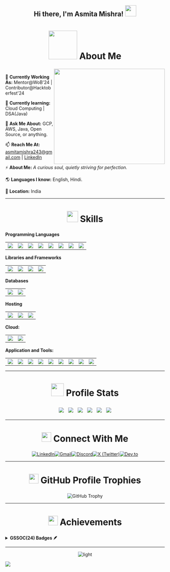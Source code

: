 <h2 align="center"> Hi there, I'm Asmita Mishra! <img src="https://github.com/TheDudeThatCode/TheDudeThatCode/blob/master/Assets/Hi.gif" width="35" /></h2>

<h2 display="flex" align="center" justify-content=center" style="font-size: 28px; text-decoration: none;">
  <img src="https://i.giphy.com/media/v1.Y2lkPTc5MGI3NjExbDJkbHIweGdscXFmYW1hdDQyM3NwN3U1dHg0ZWpyYmEzcDJ0anQ4OSZlcD12MV9pbnRlcm5hbF9naWZfYnlfaWQmY3Q9Zw/L1R1tvI9svkIWwpVYr/giphy.gif" width="90">
  <b>About Me</b>
</h2>
<div>
<img display="flex" align="right" justify-content="flex-end" width="350" height="300" src="https://user-images.githubusercontent.com/74038190/212750996-938b257b-266c-45a7-9af7-655341c0f58b.gif">

<p align="left">
  <br>
  🔭 <strong>Currently Working As:</strong> Mentor@WoB'24 | Contributor@Hacktoberfest'24
  
  🌱 <strong>Currently learning:</strong> Cloud Computing | DSA(Java)
  
  💬 <strong>Ask Me About:</strong> GCP, AWS, Java, Open Source, or anything.
  
  📫 <strong>Reach Me At:</strong> asmitamishra243@gmail.com | [LinkedIn](https://www.linkedin.com/in/asmitamishra1/)
  
  ⚡ <strong>About Me:</strong> _A curious soul, quietly striving for perfection._
  
  🌎 <strong>Languages I know:</strong> English, Hindi.
  
  📍 <strong>Location:</strong> India
  <br>
</p>
</div>
<hr></hr>

<h2 align="center" style="font-size: 28px; text-decoration: none;">
  <img src="https://user-images.githubusercontent.com/74038190/212284087-bbe7e430-757e-4901-90bf-4cd2ce3e1852.gif" width="35">
  <b>Skills</b>
</h2>

**Programming Languages**
<table>
    <tr>
        <td><img src="https://img.shields.io/badge/C%2B%2B-00599C?style=for-the-badge&logo=c%2B%2B&logoColor=white"></td>
        <td><img src="https://img.shields.io/badge/Core%20Java-CC2927?style=for-the-badge&logo=Core%20Java&logoColor=white"></td>
        <td><img src="https://img.shields.io/badge/java-%23ED8B00.svg?style=for-the-badge&logo=openjdk&logoColor=white"/></td>
        <td><img src="https://img.shields.io/badge/html5-%23E34F26.svg?style=for-the-badge&logo=html5&logoColor=white"/></td>
        <td><img src="https://img.shields.io/badge/css-%231572B6.svg?style=for-the-badge&logo=css3&logoColor=white"/></td>
        <td><img src="https://img.shields.io/badge/javascript%20-%23323330.svg?&style=for-the-badge&logo=javascript&logoColor=%23F7DF1E"/></td>
        <td><img src="https://img.shields.io/badge/typescript-%23007ACC.svg?style=for-the-badge&logo=typescript&logoColor=white"/></td>
        <td><img src="https://img.shields.io/badge/Solidity-%23363636.svg?style=for-the-badge&logo=solidity&logoColor=white"/></td>
    </tr>
</table>

**Libraries and Frameworks**
<table>
    <tr>
        <td><img src="https://img.shields.io/badge/react%20-%2320232a.svg?&style=for-the-badge&logo=react&logoColor=%2361DAFB"></td>
        <td><img src="https://img.shields.io/badge/Tailwind_CSS-38B2AC?style=for-the-badge&logo=tailwind-css&logoColor=white"></td>
        <td><img src="https://img.shields.io/badge/Flutter-%2302569B.svg?style=for-the-badge&logo=Flutter&logoColor=white"/></td>
        <td><img src="https://img.shields.io/badge/Spring_Boot-6DB33F?style=for-the-badge&logo=spring-boot&logoColor=white"/></td>
    </tr>
</table>


**Databases**
<table>
    <tr>
        <td><img src="https://img.shields.io/badge/mysql-4479A1.svg?style=for-the-badge&logo=mysql&logoColor=white"></td>
        <td><img src="https://img.shields.io/badge/firebase-ffca28?style=for-the-badge&logo=firebase&logoColor=black"/></td>
    </tr>
</table>

**Hosting** 
<table>
    <tr>
        <td><img src="https://img.shields.io/badge/Netlify-00C7B7?style=for-the-badge&logo=netlify&logoColor=white"></td>
        <td><img src="https://img.shields.io/badge/Vercel-000000?style=for-the-badge&logo=vercel&logoColor=white"></td>
        <td><img src="https://img.shields.io/badge/firebase-ffca28?style=for-the-badge&logo=firebase&logoColor=black"/></td>
    </tr>
</table>

**Cloud:**
<table>
    <tr>
        <td><img src="https://img.shields.io/badge/GoogleCloud-%234285F4.svg?style=for-the-badge&logo=google-cloud&logoColor=white"></td>
        <td><img src="https://img.shields.io/badge/Amazon_AWS-FF9900?style=for-the-badge&logo=amazonaws&logoColor=white"></td>      
    </tr>
</table>

**Application and Tools:**
<table>
    <tr>
        <td><img src="https://img.shields.io/badge/git-%23F05033.svg?style=for-the-badge&logo=git&logoColor=white"></td>
        <td><img src="https://img.shields.io/badge/github-%23121011.svg?style=for-the-badge&logo=github&logoColor=white"></td>
        <td><img src="https://img.shields.io/badge/VSCode-0078D4?style=for-the-badge&logo=visual%20studio%20code&logoColor=white"/></td>
        <td><img src="https://img.shields.io/badge/android%20studio-346ac1?style=for-the-badge&logo=android%20studio&logoColor=white"/></td>
        <td><img src="https://img.shields.io/badge/IntelliJ_IDEA-000000.svg?style=for-the-badge&logo=intellij-idea&logoColor=white"/></td>
        <td><img src="https://img.shields.io/badge/Eclipse-FE7A16.svg?style=for-the-badge&logo=Eclipse&logoColor=white"/></td>
        <td><img src="https://img.shields.io/badge/Postman-FF6C37?style=for-the-badge&logo=Postman&logoColor=white"/></td>
        <td><img src="https://img.shields.io/badge/CISCO-1BA0D7?style=for-the-badge&logo=cisco&logoColor=white"/></td>
        <td><img src="https://img.shields.io/badge/Canva-%2300C4CC.svg?&style=for-the-badge&logo=Canva&logoColor=white"/></td>
    </tr>
</table>
   
 


    
<hr></hr>

<h2 align="center" style="font-size: 28px; text-decoration: none;">
  <img src="https://media.giphy.com/media/iY8CRBdQXODJSCERIr/giphy.gif" width="40">
  <b>Profile Stats</b>
</h2>
   <p align="center">
    <img src="https://github-readme-stats.vercel.app/api?username=AsmitaMishra24&hide_border=true&theme=algolia" style="margin: 5px;" />
   <img src="http://github-profile-summary-cards.vercel.app/api/cards/most-commit-language?username=AsmitaMishra24&theme=algolia" style="margin: 5px;" />  
   <img src="https://github-readme-streak-stats.herokuapp.com/?user=AsmitaMishra24&theme=algolia&hide_border=true&stroke=0000" style="margin: 5px;" />
   <img src="https://github-readme-stats.vercel.app/api/top-langs/?username=AsmitaMishra24&layout=compact&theme=algolia&hide_border=true&stroke=0000" style="margin: 5px;" />
   <img src="http://github-profile-summary-cards.vercel.app/api/cards/profile-details?username=AsmitaMishra24&theme=algolia" style="margin: 5px;" />
   <img src="https://github-readme-activity-graph.vercel.app/graph?username=AsmitaMishra24&bg_color=050f2c&color=00aeff&line=00aeff&point=ffffff&area=true&hide_border=true" style="margin: 5px;" />
</a>
</p>

<hr></hr>
<h2 align="center" style="font-size: 28px; text-decoration: none;">
  <img src="https://i.giphy.com/media/v1.Y2lkPTc5MGI3NjExb3ZqNDhxaWhsazB1dGt5cnp0MjF6ZDJkMmp1YWQ0ZG5xamlqNW9oNiZlcD12MV9pbnRlcm5hbF9naWZfYnlfaWQmY3Q9Zw/du3J3cXyzhj75IOgvA/giphy.gif" width="30">
  <b>Connect With Me</b>
</h2>
<div style="display: flex; justify-content: center; align-items: center;">
  <a href="https://www.linkedin.com/in/asmitamishra1/" target="_blank">
    <img src="https://img.shields.io/badge/LinkedIn-0077B5?style=for-the-badge&logo=linkedin&logoColor=white" alt="LinkedIn">
  </a>
  <a href="https://mail.google.com/mail/?view=cm&fs=1&to=asmitamishra243@gmail.com" target="_blank">
    <img src="https://img.shields.io/badge/Gmail-D14836?style=for-the-badge&logo=gmail&logoColor=white" alt="Gmail">
  </a>
  <a href="https://discordapp.com/users/am_2407" target="_blank">
    <img src="https://img.shields.io/badge/Discord-5865F2?style=for-the-badge&logo=discord&logoColor=white" alt="Discord">
  </a>
  <a href="https://x.com/asmita_coder" target="_blank">
    <img src="https://img.shields.io/badge/Twitter-000000?style=for-the-badge&logo=x&logoColor=white" alt="X (Twitter)">
  </a>
 <a href="https://dev.to/asmita_mishra" target="_blank">
<img src="https://img.shields.io/badge/dev.to-0A0A0A?style=for-the-badge&logo=devdotto&logoColor=white" alt="Dev.to">
</a>
</div>
<hr></hr>

<h2 align="center" style="font-size: 28px; text-decoration: none;">
  <img src="https://github.com/user-attachments/assets/0bba9e8c-19f9-4ffa-9549-f3e4937c384a" width="30">
  <b>GitHub Profile Trophies</b>
</h2>
<p align=center>
  <img src="https://github-profile-trophy.vercel.app/?username=AsmitaMishra24&title=MultipleLang,Repositories,Issues,PullRequest,Commits,Stars,Review,Follower&theme=discord&no-frame=false&no-bg=true&margin-w=4&display=flex&align-item=center" alt="GitHub Trophy"/>
</p>
<hr></hr>
<h2 align="center" style="font-size: 28px; text-decoration: none;"> 
  <img src="https://github.com/user-attachments/assets/d1b0aa45-aa24-40c4-8fbc-6abcf6c3d6a3" width="30">
  <b>Achievements</b>
</h2>


<details>	
 <summary><b>GSSOC(24) Badges 🪶</b></summary><br>
<div style='display:flex; align-items:center; gap: 10px;' align='center'><a href="https://gssoc.girlscript.tech/leaderboard">
<img src="https://raw.githubusercontent.com/GSSoC24/Postman-Challenge/main/docs/assets/Postman%20White.png" width="100px" height="100px" />
  <img src="https://raw.githubusercontent.com/GSSoC24/Postman-Challenge/main/docs/assets/1.png" width="100px" height="100px" />
  <img src="https://raw.githubusercontent.com/GSSoC24/Postman-Challenge/main/docs/assets/2.png" width="100px" height="100px" />
  <img src="https://raw.githubusercontent.com/GSSoC24/Postman-Challenge/main/docs/assets/3.png" width="100px" height="100px" />
  <img src="https://raw.githubusercontent.com/GSSoC24/Postman-Challenge/main/docs/assets/4.png" width="100px" height="100px" />
  <img src="https://raw.githubusercontent.com/GSSoC24/Postman-Challenge/main/docs/assets/5.png" width="100px" height="100px" />
  <img src="https://raw.githubusercontent.com/GSSoC24/Postman-Challenge/main/docs/assets/6.png" width="105px" height="105px" />
</a>
   <div style="display: flex; justify-content: center; margin-top: 20px;">
  <br>
<p style="text-align: center;">Rank: 35 | Points: 2335 | PR Merged: 81 | <a href="https://gssoc.girlscript.tech/leaderboard" style="text-decoration: none">Leaderboard</a></p>
</div>
</div>
</details>

<hr></hr>

<p align="center">
 <img src="https://github.com/AsmitaMishra24/Readme/blob/output/github-contribution-grid-snake-dark.svg" alt="light">
</p>

![](https://komarev.com/ghpvc/?username=AsmitaMishra24&style=for-the-badge&label=PROFILE+VIEWS)

